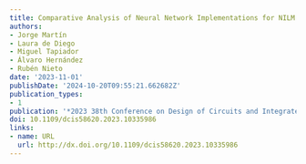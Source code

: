 ```yaml
---
title: Comparative Analysis of Neural Network Implementations for NILM Applications
authors:
- Jorge Martín
- Laura de Diego
- Miguel Tapiador
- Álvaro Hernández
- Rubén Nieto
date: '2023-11-01'
publishDate: '2024-10-20T09:55:21.662682Z'
publication_types:
- 1
publication: '*2023 38th Conference on Design of Circuits and Integrated Systems (DCIS)*'
doi: 10.1109/dcis58620.2023.10335986
links:
- name: URL
  url: http://dx.doi.org/10.1109/dcis58620.2023.10335986
---
```

